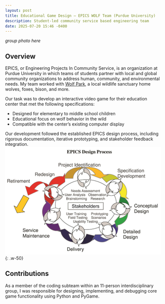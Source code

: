 ```yaml
---
layout: post
title: Educational Game Design – EPICS WOLF Team (Purdue University)
description: Student-led community service based engineering team
date: 2025-07-20 15:46 -0400
---
```


*group photo here*

## Overview

EPICS, or Engineering Projects In Community Service, is an organization at Purdue University in which teams of students partner with local and global community organizations to address human, community, and environmental needs. My team worked with [Wolf Park](https://visitwolfpark.org/), a local wildlife sanctuary home wolves, foxes, bison, and more. 

Our task was to develop an interactive video game for their education center that met the following specifications:
- Designed for elementary to middle school children
- Educational focus on wolf behavior in the wild
- Compatible with the center’s existing computer display

Our development followed the established EPICS design process, including rigorous documentation, iterative prototyping, and stakeholder feedback integration.
![Desktop View](assets/posts/EPICS-WOLF-team/EPICS-design-cycle.jpg){: .w-50}

## Contributions

As a member of the coding subteam within an 11-person interdisciplinary group, I was responsible for designing, implementing, and debugging core game functionality using Python and PyGame. 